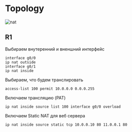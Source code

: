 # Topology
![nat](https://user-images.githubusercontent.com/62337797/132469540-ad0e9e0d-8165-4563-8c61-0485f797062b.png)

## R1
Выбираем внутеренний и вненшний интерфейс
    
    interface g0/0
    ip nat outside
    interface g0/1
    ip nat inside

Выбираем, что будем транслировать

    access-list 100 permit 10.0.0.0 0.0.0.255 

Включаем трансляцию (PAT)
    
    ip nat inside source list 100 interface g0/0 overload

Включаем Static NAT для веб сервера 

    ip nat inside source static tcp 10.0.0.10 80 11.0.0.1 80

